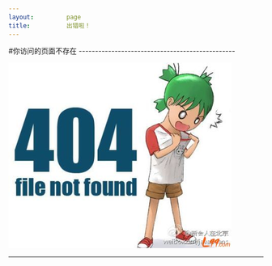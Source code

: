 ```yaml
---
layout:         page
title:          出错啦！
---
```



#你访问的页面不存在 
    ------------------------------------------------  
    

![404](images/4041.jpg)
<hr>
